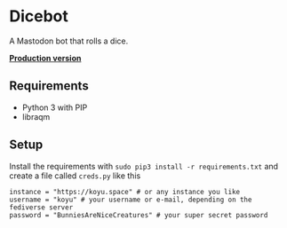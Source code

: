 # Dicebot

A Mastodon bot that rolls a dice.

<a rel="me" href="https://koyu.space/@dicebot" target="_blank">**Production version**</a>

## Requirements

- Python 3 with PIP
- libraqm

## Setup

Install the requirements with `sudo pip3 install -r requirements.txt` and create a file called `creds.py` like this

```
instance = "https://koyu.space" # or any instance you like
username = "koyu" # your username or e-mail, depending on the fediverse server
password = "BunniesAreNiceCreatures" # your super secret password
```